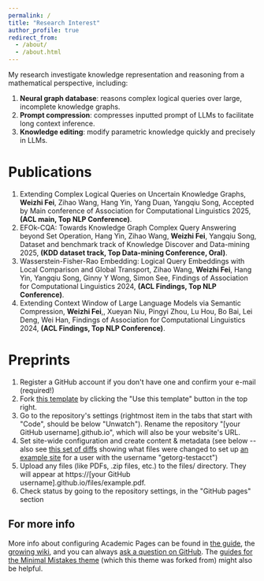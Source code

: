 ```yaml
---
permalink: /
title: "Research Interest"
author_profile: true
redirect_from: 
  - /about/
  - /about.html
---
```


My research investigate knowledge representation and reasoning from a mathematical perspective, including:
1. **Neural graph database**: reasons complex logical queries over large, incomplete knowledge graphs.
2. **Prompt compression**: compresses inputted prompt of LLMs to facilitate long context inference.
3. **Knowledge editing**: modify parametric knowledge quickly and precisely in LLMs.



Publications
======

1. Extending Complex Logical Queries on Uncertain Knowledge Graphs, **Weizhi Fei**, Zihao Wang, Hang Yin, Yang Duan, Yangqiu Song,
   Accepted by Main conference of Association for Computational Linguistics 2025, **(ACL main, Top NLP Conference)**.
2. EFOk-CQA: Towards Knowledge Graph Complex Query Answering beyond Set Operation, Hang Yin, Zihao Wang, **Weizhi Fei**, Yangqiu Song, Dataset and benchmark track of Knowledge Discover and Data-mining 2025, **(KDD dataset track, Top Data-mining Conference, Oral)**.
3. Wasserstein-Fisher-Rao Embedding: Logical Query Embeddings with Local Comparison and Global Transport, Zihao Wang, **Weizhi Fei**, Hang Yin, Yangqiu Song, Ginny Y Wong, Simon See, Findings of Association for Computational Linguistics 2024, **(ACL Findings, Top NLP Conference)**.
4. Extending Context Window of Large Language Models via Semantic Compression, **Weizhi Fei**,, Xueyan Niu, Pingyi Zhou, Lu Hou, Bo Bai, Lei Deng, Wei Han, Findings of Association for Computational Linguistics 2024, **(ACL Findings, Top NLP Conference)**.

Preprints
======
1. Register a GitHub account if you don't have one and confirm your e-mail (required!)
1. Fork [this template](https://github.com/academicpages/academicpages.github.io) by clicking the "Use this template" button in the top right. 
1. Go to the repository's settings (rightmost item in the tabs that start with "Code", should be below "Unwatch"). Rename the repository "[your GitHub username].github.io", which will also be your website's URL.
1. Set site-wide configuration and create content & metadata (see below -- also see [this set of diffs](http://archive.is/3TPas) showing what files were changed to set up [an example site](https://getorg-testacct.github.io) for a user with the username "getorg-testacct")
1. Upload any files (like PDFs, .zip files, etc.) to the files/ directory. They will appear at https://[your GitHub username].github.io/files/example.pdf.  
1. Check status by going to the repository settings, in the "GitHub pages" section



For more info
------
More info about configuring Academic Pages can be found in [the guide](https://academicpages.github.io/markdown/), the [growing wiki](https://github.com/academicpages/academicpages.github.io/wiki), and you can always [ask a question on GitHub](https://github.com/academicpages/academicpages.github.io/discussions). The [guides for the Minimal Mistakes theme](https://mmistakes.github.io/minimal-mistakes/docs/configuration/) (which this theme was forked from) might also be helpful.
